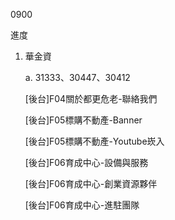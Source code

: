 0900

進度

1. 華金資

   a. 31333、30447、30412
   
   [後台]F04關於都更危老-聯絡我們
   
   [後台]F05標購不動產-Banner
   
   [後台]F05標購不動產-Youtube崁入
   
   [後台]F06育成中心-設備與服務
   
   [後台]F06育成中心-創業資源夥伴
   
   [後台]F06育成中心-進駐團隊
